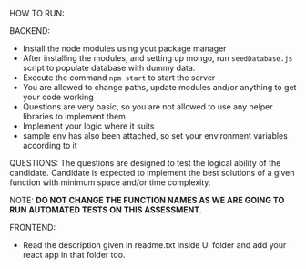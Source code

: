 HOW TO RUN:

BACKEND:

- Install the node modules using yout package manager
- After installing the modules, and setting up mongo, run `seedDatabase.js` script to populate database with
  dummy data.
- Execute the command `npm start` to start the server
- You are allowed to change paths, update modules and/or anything to get your code working
- Questions are very basic, so you are not allowed to use any helper libraries to implement them
- Implement your logic where it suits
- sample env has also been attached, so set your environment variables according to it

QUESTIONS:
The questions are designed to test the logical ability of the candidate.
Candidate is expected to implement the best solutions of a given function with minimum space and/or time complexity.

NOTE: **DO NOT CHANGE THE FUNCTION NAMES AS WE ARE GOING TO RUN AUTOMATED TESTS ON THIS ASSESSMENT**.

FRONTEND:

- Read the description given in readme.txt inside UI folder and add your react app in that folder too.
